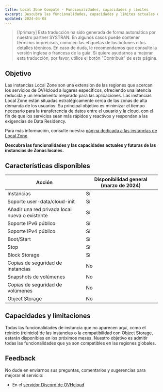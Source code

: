 ```yaml
---
title: Local Zone Compute - Funcionalidades, capacidades y límites
excerpt: Descubra las funcionalidades, capacidades y límites actuales de las instancias de Local Zone
updated: 2024-04-08
---
```


> [!primary]
> Esta traducción ha sido generada de forma automática por nuestro partner SYSTRAN. En algunos casos puede contener términos imprecisos, como en las etiquetas de los botones o los detalles técnicos. En caso de duda, le recomendamos que consulte la versión inglesa o francesa de la guía. Si quiere ayudarnos a mejorar esta traducción, por favor, utilice el botón "Contribuir" de esta página.
>

## Objetivo

Las instancias Local Zone son una extensión de las regiones que acercan los servicios de OVHcloud a lugares específicos, ofreciendo una latencia reducida y un rendimiento mejorado para las aplicaciones.
Las instancias Local Zone están situadas estratégicamente cerca de las zonas de alta demanda de los usuarios. Su principal objetivo es minimizar el tiempo necesario para la transferencia de datos entre el usuario y la cloud, con el fin de que los servicios sean más rápidos y reactivos y respondan a las exigencias de Data Residency.

Para más información, consulte nuestra [página dedicada a las instancias de Local Zone](https://www.ovhcloud.com/es/public-cloud/local-zone-compute/).

**Descubra las funcionalidades y las capacidades actuales y futuras de las instancias de Zonas locales.**

## Características disponibles

| Acción | Disponibilidad general (marzo de 2024) |
| --- | --- |
| Instancias | Sí |
| Soporte user-data/cloud-init | Sí|
| Añadir una red privada local nueva o existente | Sí |
| Soporte IPv6 público | Sí |
| Soporte IPv4 público | Sí |
| Boot/Start | Sí |
| Stop | Sí |
| Block Storage | Sí |
| Copias de seguridad de instancias | No |
| Snapshots de volúmenes | No |
| Copias de seguridad de volúmenes | No |
| Object Storage | No |

## Capacidades y limitaciones

Todas las funcionalidades de instancia que no aparecen aquí, como el reinicio (reinicio) de las instancias o la compatibilidad con Object Storage, estarán disponibles en los próximos meses. Nuestro objetivo es admitir todas las funcionalidades que ya son compatibles en las regiones globales.

## Feedback

No dude en enviarnos sus preguntas, comentarios y sugerencias para mejorar el servicio:

- En el [servidor Discord de OVHcloud](https://discord.gg/ovhcloud)
